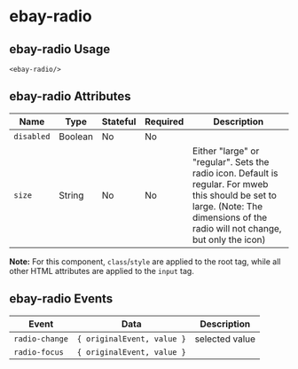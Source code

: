 # ebay-radio

## ebay-radio Usage

```marko
<ebay-radio/>
```

## ebay-radio Attributes

Name | Type | Stateful | Required | Description
--- | --- | --- | --- | ---
`disabled` | Boolean | No | No |
`size` | String | No | No | Either "large" or "regular". Sets the radio icon. Default is regular. For mweb this should be set to large. (Note: The dimensions of the radio will not change, but only the icon)

**Note:** For this component, `class`/`style` are applied to the root tag, while all other HTML attributes are applied to the `input` tag.

## ebay-radio Events

Event | Data | Description
--- | --- | --
`radio-change` | `{ originalEvent, value }` | selected value
`radio-focus` | `{ originalEvent, value }` |
